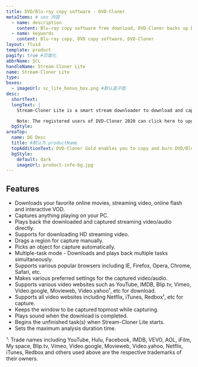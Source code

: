 ```yaml
---
title: DVD/Blu-ray copy software - DVD-Cloner 
metaItems: # seo 内容
  - name: description
    content: Blu-ray copy software free download, DVD-Cloner backs up DVD/Blu-ray movies easily, perfect 1:1 DVD Copy
  - name: keywords
    content: Blu-ray copy, DVD copy software, DVD-Cloner
layout: fluid
template: product
pagify: true #页面化
abbrName: SCL
handleName: Stream-Cloner Lite
name: Stream-Cloner Lite
type: 
boxes:
  - imageUrl: sc_lite_bonus_box.png #默认盒子图
desc:
  shortText: 
  longText: |
    Stream-Cloner Lite is a smart stream downloader to download and capture streaming video/audio from the Internet. With Stream-Cloner Lite, you can save and play back the downloaded and captured streaming video/audio directly on your PC. It enables you to download and play back multiple tasks at one time and adjust the parameters of the downloaded or captured movies. Now let's take this valuable opportunity to get Stream-Cloner Lite worth $39.99 for free!

    Note: The registered users of DVD-Cloner 2020 can click here to upgrade Stream-Cloner Lite to Stream-Cloner with only $14.99, to download online videos from all video and video-sharing websites as well as enjoy the video conversion function!
  bgStyle: 
areaTop:
  name: DG Desc
  title: #默认为 productName
  topAdditionText: DVD-Cloner Gold enables you to copy and burn DVD/Blu-ray movies with ease.
  bgStyle: 
    default: dark
    imageUrl: product-info-bg.jpg       
---
```


## Features

*   Downloads your favorite online movies, streaming video, online flash and interactive VOD.
*   Captures anything playing on your PC.
*   Plays back the downloaded and captured streaming video/audio directly.
*   Supports for downloading HD streaming video.
*   Drags a region for capture manually.
*   Picks an object for capture automatically.
*   Multiple-task mode - Downloads and plays back multiple tasks simultaneously.
*   Supports various popular browsers including IE, Firefox, Opera, Chrome, Safari, etc.
*   Makes various preferred settings for the captured video/audio.
*   Supports various video websites such as YouTube, IMDB, Blip.tv, Vimeo, Video.google, Movieweb, Video.yahoo¹, etc for download.
*   Supports all video websites including Netflix, iTunes, Redbox¹, etc for capture.
*   Keeps the window to be captured topmost while capturing.
*   Plays sound when the download is completed.
*   Begins the unfinished task(s) when Stream-Cloner Lite starts.
*   Sets the maximum analysis duration time. 

¹: Trade names including YouTube, Hulu, Facebook, IMDB, VEVO, AOL, iFilm, My space, Blip.tv, Vimeo, Video.google, Movieweb, Video.yahoo, Netflix, iTunes, Redbox and others used above are the respective trademarks of their owners.
